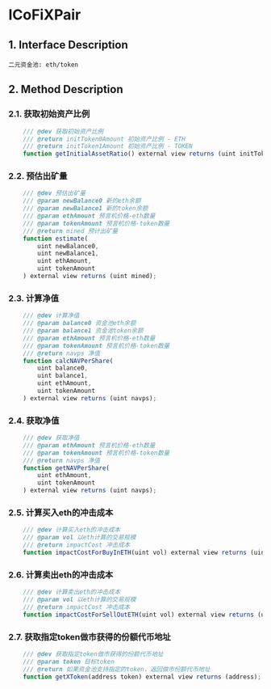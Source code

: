 # ICoFiXPair

## 1. Interface Description
    二元资金池: eth/token

## 2. Method Description

### 2.1. 获取初始资产比例

```javascript
    /// @dev 获取初始资产比例
    /// @return initToken0Amount 初始资产比例 - ETH
    /// @return initToken1Amount 初始资产比例 - TOKEN
    function getInitialAssetRatio() external view returns (uint initToken0Amount, uint initToken1Amount);
```

### 2.2. 预估出矿量

```javascript
    /// @dev 预估出矿量
    /// @param newBalance0 新的eth余额
    /// @param newBalance1 新的token余额
    /// @param ethAmount 预言机价格-eth数量
    /// @param tokenAmount 预言机价格-token数量
    /// @return mined 预计出矿量
    function estimate(
        uint newBalance0, 
        uint newBalance1, 
        uint ethAmount, 
        uint tokenAmount
    ) external view returns (uint mined);
```

### 2.3. 计算净值

```javascript
    /// @dev 计算净值
    /// @param balance0 资金池eth余额
    /// @param balance1 资金池token余额
    /// @param ethAmount 预言机价格-eth数量
    /// @param tokenAmount 预言机价格-token数量
    /// @return navps 净值
    function calcNAVPerShare(
        uint balance0, 
        uint balance1, 
        uint ethAmount, 
        uint tokenAmount
    ) external view returns (uint navps);
```

### 2.4. 获取净值

```javascript
    /// @dev 获取净值
    /// @param ethAmount 预言机价格-eth数量
    /// @param tokenAmount 预言机价格-token数量
    /// @return navps 净值
    function getNAVPerShare(
        uint ethAmount, 
        uint tokenAmount
    ) external view returns (uint navps);
```

### 2.5. 计算买入eth的冲击成本

```javascript
    /// @dev 计算买入eth的冲击成本
    /// @param vol 以eth计算的交易规模
    /// @return impactCost 冲击成本
    function impactCostForBuyInETH(uint vol) external view returns (uint impactCost);
```

### 2.6. 计算卖出eth的冲击成本

```javascript
    /// @dev 计算卖出eth的冲击成本
    /// @param vol 以eth计算的交易规模
    /// @return impactCost 冲击成本
    function impactCostForSellOutETH(uint vol) external view returns (uint impactCost);
```

### 2.7. 获取指定token做市获得的份额代币地址

```javascript
    /// @dev 获取指定token做市获得的份额代币地址
    /// @param token 目标token
    /// @return 如果资金池支持指定的token，返回做市份额代币地址
    function getXToken(address token) external view returns (address);
```